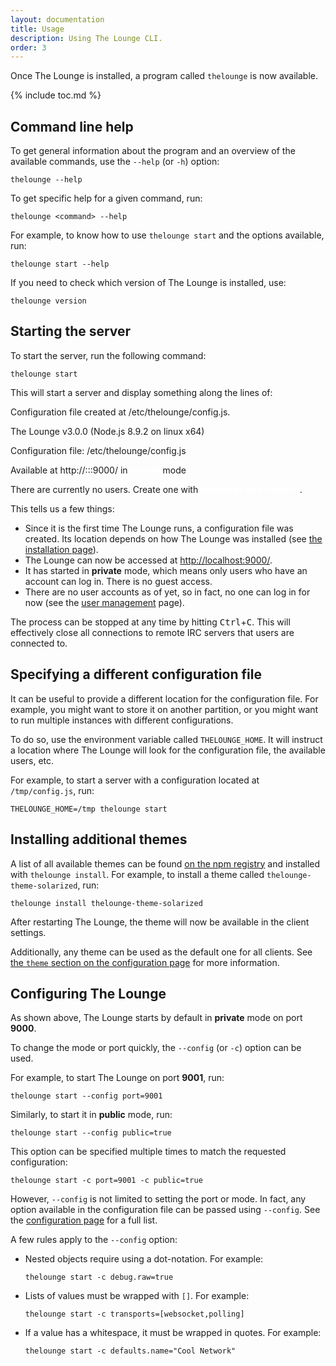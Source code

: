 ```yaml
---
layout: documentation
title: Usage
description: Using The Lounge CLI.
order: 3
---
```


Once The Lounge is installed, a program called `thelounge` is now available.

{% include toc.md %}

## Command line help

To get general information about the program and an overview of the available
commands, use the `--help` (or `-h`) option:

```
thelounge --help
```

To get specific help for a given command, run:

```
thelounge <command> --help
```

For example, to know how to use `thelounge start` and the options available,
run:

```
thelounge start --help
```

If you need to check which version of The Lounge is installed, use:

```
thelounge version
```

## Starting the server

To start the server, run the following command:

```
thelounge start
```

This will start a server and display something along the lines of:

<div class="terminal">
  <span class="terminal-log-info"></span>
  Configuration file created at <span class="terminal-green">/etc/thelounge/config.js</span>.<br>

  <span class="terminal-log-info"></span>
  The Lounge <span class="terminal-green">v3.0.0</span> (Node.js <span class="terminal-green">8.9.2</span> on <span class="terminal-green">linux</span> x64)<br>

  <span class="terminal-log-info"></span>
  Configuration file: <span class="terminal-green">/etc/thelounge/config.js</span><br>

  <span class="terminal-log-info"></span>
  Available at <span class="terminal-green">http://:::9000/</span> in <strong style="color: white">private</strong> mode<br>

  <span class="terminal-log-info"></span>
  There are currently no users. Create one with <strong style="color: white">thelounge add &lt;name&gt;</strong>.
</div>

This tells us a few things:

- Since it is the first time The Lounge runs, a configuration file was created.
  Its location depends on how The Lounge was installed (see
  [the installation page](/docs/install-and-upgrade)).
- The Lounge can now be accessed at <http://localhost:9000/>.
- It has started in **private** mode, which means only users who
  have an account can log in. There is no guest access.
- There are no user accounts as of yet, so in fact, no one can log in for now
  (see the [user management](/docs/users) page).

The process can be stopped at any time by hitting <kbd>Ctrl</kbd>+<kbd>C</kbd>.
This will effectively close all connections to remote IRC servers that users are
connected to.

## Specifying a different configuration file

It can be useful to provide a different location for the configuration file. For
example, you might want to store it on another partition, or you might want to
run multiple instances with different configurations.

To do so, use the environment variable called `THELOUNGE_HOME`. It will instruct
a location where The Lounge will look for the configuration file, the available
users, etc.

For example, to start a server with a configuration located at `/tmp/config.js`,
run:

```
THELOUNGE_HOME=/tmp thelounge start
```

## Installing additional themes

A list of all available themes can be found [on the npm registry](https://www.npmjs.com/search?q=keywords%3Athelounge-theme) and installed with `thelounge install`. For example, to install a theme called `thelounge-theme-solarized`, run:

```
thelounge install thelounge-theme-solarized
```

After restarting The Lounge, the theme will now be available in the client settings.

Additionally, any theme can be used as the default one for all clients. See [the `theme` section on the configuration page](/docs/configuration#theme) for more information.

## Configuring The Lounge

As shown above, The Lounge starts by default in **private** mode on port
**9000**.

To change the mode or port quickly, the `--config` (or `-c`) option can be used.

For example, to start The Lounge on port **9001**, run:

```
thelounge start --config port=9001
```

Similarly, to start it in **public** mode, run:

```
thelounge start --config public=true
```

This option can be specified multiple times to match the requested
configuration:

```
thelounge start -c port=9001 -c public=true
```

However, `--config` is not limited to setting the port or mode. In fact, any
option available in the configuration file can be passed using `--config`.
See the [configuration page](/docs/configuration) for a full list.

A few rules apply to the `--config` option:

- Nested objects require using a dot-notation. For example:
  ```
  thelounge start -c debug.raw=true
  ```
- Lists of values must be wrapped with `[]`. For example:
  ```
  thelounge start -c transports=[websocket,polling]
  ```
- If a value has a whitespace, it must be wrapped in quotes. For example:
  ```
  thelounge start -c defaults.name="Cool Network"
  ```
